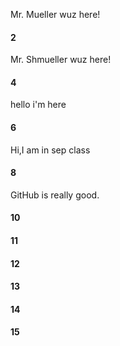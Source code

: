 Mr. Mueller wuz here!
#### 2
 Mr. Shmueller wuz here!
#### 4
hello i'm here
#### 6
Hi,I am in sep class
#### 8
GitHub is really good.
#### 10
#### 11
#### 12
#### 13
#### 14
#### 15